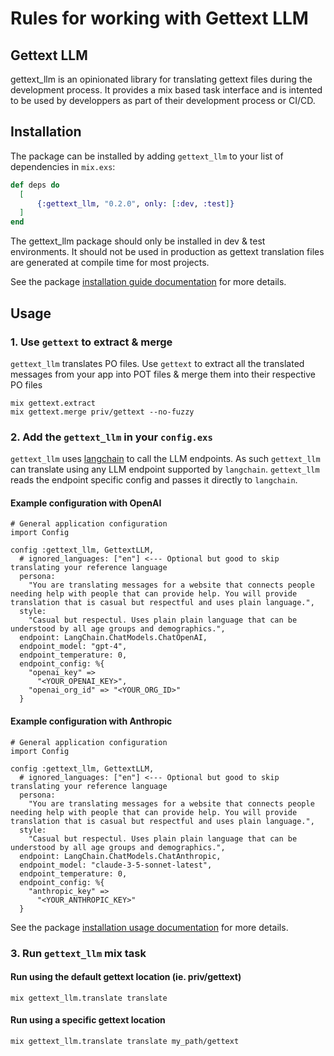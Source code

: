 # Rules for working with Gettext LLM

## Gettext LLM
gettext_llm is an opinionated library for translating gettext files during the development process.
It provides a mix based task interface and is intented to be used by developpers as part of their
development process or CI/CD.

## Installation

The package can be installed by adding `gettext_llm` to your list of dependencies in `mix.exs`:

```elixir
def deps do
  [
      {:gettext_llm, "0.2.0", only: [:dev, :test]}
  ]
end
```

The gettext_llm package should only be installed in dev & test environments. It should not be used in production as gettext translation files are generated at compile time for most projects.

See the package [installation guide documentation](https://hexdocs.pm/gettext_llm/GettextLLM.html#module-installation) for more details.

## Usage

### 1. Use `gettext` to extract & merge
`gettext_llm` translates PO files. Use `gettext` to extract all the translated messages from your app into POT files & merge them into their respective PO files
```
mix gettext.extract
mix gettext.merge priv/gettext --no-fuzzy
```

### 2. Add the `gettext_llm` in your `config.exs` 

`gettext_llm` uses [langchain](https://github.com/brainlid/langchain) to call the LLM endpoints. As such `gettext_llm` can translate using any LLM endpoint supported by `langchain`. `gettext_llm` reads the endpoint specific config and passes it directly to `langchain`.

#### Example configuration with OpenAI
```
# General application configuration
import Config

config :gettext_llm, GettextLLM,
  # ignored_languages: ["en"] <--- Optional but good to skip translating your reference language 
  persona:
    "You are translating messages for a website that connects people needing help with people that can provide help. You will provide translation that is casual but respectful and uses plain language.",
  style:
    "Casual but respectul. Uses plain plain language that can be understood by all age groups and demographics.",
  endpoint: LangChain.ChatModels.ChatOpenAI,
  endpoint_model: "gpt-4",
  endpoint_temperature: 0,
  endpoint_config: %{
    "openai_key" =>
      "<YOUR_OPENAI_KEY>",
    "openai_org_id" => "<YOUR_ORG_ID>"
  }
```

#### Example configuration with Anthropic
```
# General application configuration
import Config

config :gettext_llm, GettextLLM,
  # ignored_languages: ["en"] <--- Optional but good to skip translating your reference language 
  persona:
    "You are translating messages for a website that connects people needing help with people that can provide help. You will provide translation that is casual but respectful and uses plain language.",
  style:
    "Casual but respectul. Uses plain plain language that can be understood by all age groups and demographics.",
  endpoint: LangChain.ChatModels.ChatAnthropic,
  endpoint_model: "claude-3-5-sonnet-latest",
  endpoint_temperature: 0,
  endpoint_config: %{
    "anthropic_key" =>
      "<YOUR_ANTHROPIC_KEY>"
  }
```

See the package [installation usage documentation](https://hexdocs.pm/gettext_llm/GettextLLM.html#module-usage) for more details.


### 3. Run `gettext_llm` mix task

#### Run using the default gettext location (ie. priv/gettext)
```
mix gettext_llm.translate translate
```

#### Run using a specific gettext location
```
mix gettext_llm.translate translate my_path/gettext 
```
